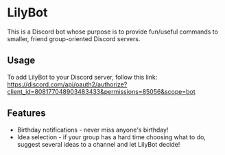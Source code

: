 # LilyBot

This is a Discord bot whose purpose is to provide fun/useful commands to smaller, friend group-oriented Discord servers.

## Usage

To add LilyBot to your Discord server, follow this link: https://discord.com/api/oauth2/authorize?client_id=808177048903483433&permissions=85056&scope=bot

## Features

- Birthday notifications - never miss anyone's birthday!
- Idea selection - if your group has a hard time choosing what to do, suggest several ideas to a channel and let LilyBot decide!
